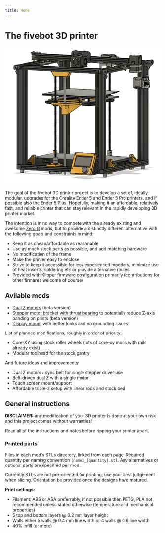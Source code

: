 ```yaml
---
title: Home
---
```

# The fivebot 3D printer

![fivebot-printer](assets/images/fivebot-printer.png)

The goal of the fivebot 3D printer project is to develop a set of, ideally modular, upgrades for the Creality Ender 5 and Ender 5 Pro printers, and if possible also the Ender 5 Plus. Hopefully, making it an affordable, relatively fast, and reliable printer that can stay relevant in the rapidly developing 3D printer market. 

The intention is in no way to compete with the already existing and awesome [Zero G](https://zerog.one/) mods, but to provide a distinctly different alternative with the following goals and constraints in mind:

* Keep it as cheap/affordable as reasonable
* Use as much stock parts as possible, and add matching hardware
* No modification of the frame
* Make the printer easy to enclose
* Strive to keep it accessible for less experienced modders, minimize use of heat inserts, soldering etc or provide alternative routes
* Provided with Klipper firmware configuration primarily (contributions for other firmares welcome of course)

## Avilable mods
* [Dual Z motors](dual-z.html) (beta version)
* [Stepper motor bracket with thrust bearing](dual-z.html#stepper-motor-brackets) to potentially reduce Z-axis banding on prints (beta version)
* [Display mount](display.html) with better looks and no grounding issues

List of planned modifications, roughly in order of priority:

* Core-XY using stock roller wheels (lots of core-xy mods with rails already exist)
* Modular toolhead for the stock gantry

And future ideas and improvements:
* Dual Z motors+ sync belt for single stepper driver use
* Belt-driven dual Z with a single motor
* Touch screen mount/support
* Affordable triple-z setup with linear rods and stock bed

## General instructions

**DISCLAIMER:** any modification of your 3D printer is done at your own risk and this project comes without warranties!

Read all of the instructions and notes before ripping your printer apart.

### Printed parts
Files in each mod's STLs directory, linked from each page. Required quantity per naming convention `[name]_[quantity].stl`. Any alternatives or optional parts are specified per mod.

Currently STLs are not pre-oriented for printing, use your best judgement when slicing. Orientation be provided once the designs have matured.

**Print settings:**
* Filament: ABS or ASA preferrably, if not possible then PETG, PLA not recommended unless stated otherwise (temperature and mechanical properties)
* 5 top and bottom layers @ 0.2 mm layer height
* Walls either 5 walls @ 0.4 mm line width or 4 walls @ 0.6 line width
* 40% infill (or more)
